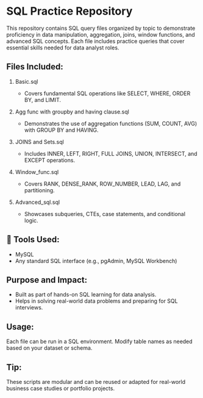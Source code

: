 SQL Practice Repository
=======================

This repository contains SQL query files organized by topic to demonstrate proficiency in data manipulation, aggregation, joins, window functions, and advanced SQL concepts. Each file includes practice queries that cover essential skills needed for data analyst roles.

 Files Included:
------------------

1. Basic.sql  
   - Covers fundamental SQL operations like SELECT, WHERE, ORDER BY, and LIMIT.

2. Agg func with groupby and having clause.sql  
   - Demonstrates the use of aggregation functions (SUM, COUNT, AVG) with GROUP BY and HAVING.

3. JOINS and Sets.sql  
   - Includes INNER, LEFT, RIGHT, FULL JOINS, UNION, INTERSECT, and EXCEPT operations.

4. Window_func.sql  
   - Covers RANK, DENSE_RANK, ROW_NUMBER, LEAD, LAG, and partitioning.

5. Advanced_sql.sql  
   - Showcases subqueries, CTEs, case statements, and conditional logic.

🔧 Tools Used:
--------------
- MySQL
- Any standard SQL interface (e.g., pgAdmin, MySQL Workbench)

Purpose and Impact:
----------------------
- Built as part of hands-on SQL learning for data analysis.
- Helps in solving real-world data problems and preparing for SQL interviews.

Usage:
---------
Each file can be run in a SQL environment. Modify table names as needed based on your dataset or schema.

Tip:
-------
These scripts are modular and can be reused or adapted for real-world business case studies or portfolio projects.
